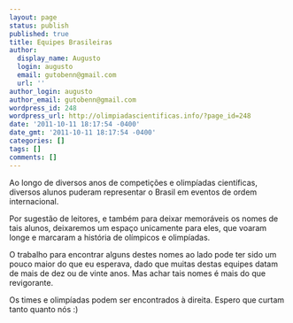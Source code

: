 ```yaml
---
layout: page
status: publish
published: true
title: Equipes Brasileiras
author:
  display_name: Augusto
  login: augusto
  email: gutobenn@gmail.com
  url: ''
author_login: augusto
author_email: gutobenn@gmail.com
wordpress_id: 248
wordpress_url: http://olimpiadascientificas.info/?page_id=248
date: '2011-10-11 18:17:54 -0400'
date_gmt: '2011-10-11 18:17:54 -0400'
categories: []
tags: []
comments: []
---
```

Ao longo de diversos anos de competições e olimpíadas científicas, diversos alunos puderam representar o Brasil em eventos de ordem internacional.


Por sugestão de leitores, e também para deixar memoráveis os nomes de tais alunos, deixaremos um espaço unicamente para eles, que voaram longe e marcaram a história de olímpicos e olimpíadas.


O trabalho para encontrar alguns destes nomes ao lado pode ter sido um pouco maior do que eu esperava, dado que muitas destas equipes datam de mais de dez ou de vinte anos. Mas achar tais nomes é mais do que revigorante.


Os times e olimpíadas podem ser encontrados &agrave; direita. Espero que curtam tanto quanto nós :)


